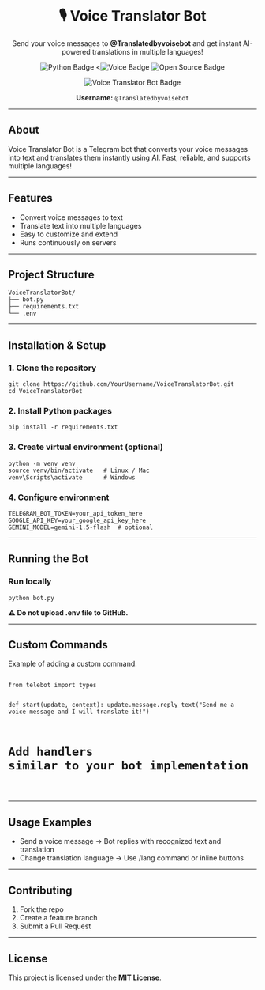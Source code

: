 <!-- Voice Translator Bot – Telegram Audio Translation Bot (HTML README) -->

<h1 align="center">🎙️ Voice Translator Bot</h1>
<p align="center">
Send your voice messages to <strong>@Translatedbyvoisebot</strong> and get instant AI-powered translations in multiple languages!
</p>

<p align="center">
  <img src="https://img.shields.io/badge/Python-FFE100?style=flat-square&logo=python&logoColor=black" alt="Python Badge" />
  <<img src="https://img.shields.io/badge/Voice-FFE100?style=flat-square&logoColor=black" alt="Voice Badge" />
  <img src="https://img.shields.io/badge/Open%20Source-FFE100?style=flat-square&logo=github&logoColor=black" alt="Open Source Badge" />
</p>

<p align="center">
  <a href="https://t.me/Translatedbyvoisebot" target="_blank" style="text-decoration:none; border:none; outline:none;">
    <img src="https://img.shields.io/badge/@Translatedbyvoisebot-Chat_now-EBE389?style=flat-square&logo=telegram&logoColor=white" alt="Voice Translator Bot Badge" />
  </a>
</p>
<p align="center"><strong>Username:</strong> <code>@Translatedbyvoisebot</code></p>

<hr/>

<h2> About </h2>
<p>
Voice Translator Bot is a Telegram bot that converts your voice messages into text and translates them instantly using AI. Fast, reliable, and supports multiple languages!
</p>

<hr/>

<h2> Features </h2>
<ul>
  <li>Convert voice messages to text</li>
  <li>Translate text into multiple languages</li>
  <li>Easy to customize and extend</li>
  <li>Runs continuously on servers</li>
</ul>

<hr/>

<h2> Project Structure </h2>
<pre><code>VoiceTranslatorBot/
├── bot.py
├── requirements.txt
└── .env
</code></pre>

<hr/>

<h2> Installation & Setup </h2>

<h3>1. Clone the repository</h3>
<pre><code>git clone https://github.com/YourUsername/VoiceTranslatorBot.git
cd VoiceTranslatorBot
</code></pre>

<h3>2. Install Python packages</h3>
<pre><code>pip install -r requirements.txt
</code></pre>

<h3>3. Create virtual environment (optional)</h3>
<pre><code>python -m venv venv
source venv/bin/activate   # Linux / Mac
venv\Scripts\activate      # Windows
</code></pre>

<h3>4. Configure environment</h3>
<pre><code>TELEGRAM_BOT_TOKEN=your_api_token_here
GOOGLE_API_KEY=your_google_api_key_here
GEMINI_MODEL=gemini-1.5-flash  # optional
</code></pre>

<hr/>

<h2> Running the Bot </h2>

<h3>Run locally</h3>
<pre><code>python bot.py
</code></pre>

<p><strong>⚠️ Do not upload .env file to GitHub.</strong></p>

<hr/>

<h2> Custom Commands </h2>
<p>Example of adding a custom command:</p>
<pre><code class="language-python">
from telebot import types

def start(update, context):
    update.message.reply_text("Send me a voice message and I will translate it!")

# Add handlers similar to your bot implementation
</code></pre>

<hr/>

<h2> Usage Examples </h2>
<ul>
  <li>Send a voice message → Bot replies with recognized text and translation</li>
  <li>Change translation language → Use /lang command or inline buttons</li>
</ul>

<hr/>

<h2> Contributing </h2>
<ol>
  <li>Fork the repo</li>
  <li>Create a feature branch</li>
  <li>Submit a Pull Request</li>
</ol>

<hr/>

<h2> License </h2>
<p>This project is licensed under the <strong>MIT License</strong>.</p>
